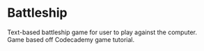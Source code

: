# Battleship
Text-based battleship game for user to play against the computer.  
Game based off Codecademy game tutorial.

